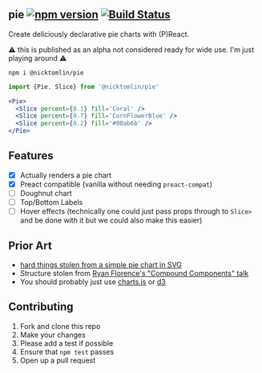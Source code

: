 pie [![npm version](https://badge.fury.io/js/%40nicktomlin%2Fpie.svg)](https://badge.fury.io/js/%40nicktomlin%2Fpie) [![Build Status](https://travis-ci.org/NickTomlin/pie.svg?branch=master)](https://travis-ci.org/NickTomlin/pie)
---

Create deliciously declarative pie charts with (P)React.

:warning: this is published as an alpha not considered ready for wide use. I'm just playing around :warning:

```shell
npm i @nicktomlin/pie
```

```jsx
import {Pie, Slice} from '@nicktomlin/pie'

<Pie>
  <Slice percent={0.1} fill='Coral' />
  <Slice percent={0.7} fill='CornFlowerBlue' />
  <Slice percent={0.2} fill='#00ab6b' />
</Pie>
```

Features
---

- [x] Actually renders a pie chart
- [x] Preact compatible (vanilla without needing `preact-compat`)
- [ ] Doughnut chart
- [ ] Top/Bottom Labels
- [ ] Hover effects (technically one could just pass props through to `Slice>` and be done with it but we could also make this easier)

Prior Art
---

- [hard things stolen from a simple pie chart in SVG](https://hackernoon.com/a-simple-pie-chart-in-svg-dbdd653b6936)
- Structure stolen from [Ryan Florence's "Compound Components" talk](https://www.youtube.com/watch?v=hEGg-3pIHlE)
- You should probably just use [charts.js](http://www.chartjs.org/) or [d3](https://d3js.org/)

Contributing
---

1. Fork and clone this repo
2. Make your changes
3. Please add a test if possible
4. Ensure that `npm test` passes
5. Open up a pull request
